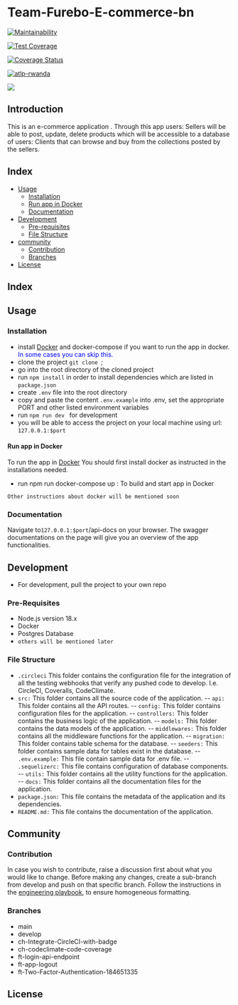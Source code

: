 # Team-Furebo-E-commerce-bn

[![Maintainability](https://api.codeclimate.com/v1/badges/7322a671c14645284094/maintainability)](https://codeclimate.com/github/atlp-rwanda/Team-furebo-E-commerce-bn/maintainability)

[![Test Coverage](https://api.codeclimate.com/v1/badges/7322a671c14645284094/test_coverage)](https://codeclimate.com/github/atlp-rwanda/Team-furebo-E-commerce-bn/test_coverage)

[![Coverage Status](https://coveralls.io/repos/github/atlp-rwanda/Team-furebo-E-commerce-bn/badge.svg?branch=develop)](https://coveralls.io/github/atlp-rwanda/Team-furebo-E-commerce-bn?branch=develop)

[![atlp-rwanda](https://circleci.com/gh/atlp-rwanda/Team-furebo-E-commerce-bn.svg?style=svg)](https://app.circleci.com/pipelines/github/atlp-rwanda)

[![](https://img.shields.io/badge/Checked_by-Hound-a873d1.svg)](https://houndci.com)

## Introduction

This is an e-commerce application . Through this app users: Sellers will be able to post, update, delete products which will be accessible to a database of users: Clients that can browse and buy from the collections posted by the sellers.

## Index

-   [Usage](#usage)
    -   [Installation](#installation)
    -   [Run app in Docker](#docker)
    -   [Documentation](#documentation)
-   [Development](#development)
    -   [Pre-requisites](#pre-requisites)
    -   [File Structure](#structure)
-   [community](#community)
    -   [Contribution](#contribution)
    -   [Branches](#branches)
-   [License](#license)

## Index

## Usage <a name="usage"></a>

### Installation <a name="installation"></a>

-   install [Docker](https://www.docker.com) and docker-compose if you want to run the app in docker. <span style="color: blue">In some cases you can skip this.</span>
-   clone the project `git clone `;
-   go into the root directory of the cloned project
-   run `npm install` in order to install dependencies which are listed in `package.json`
-   create `.env` file into the root directory
-   copy and paste the content `.env.example` into .env, set the appropriate PORT and other listed environment variables
-   run `npm run dev ` for development
-   you will be able to access the project on your local machine using url: `127.0.0.1:$port`

#### Run app in Docker <a name="docker"></a>

To run the app in [Docker](https://www.docker.com) You should first install docker as instructed in the installations needed.

-   run npm run docker-compose up : To build and start app in Docker

`Other instructions about docker will be mentioned soon`

### Documentation <a name="documentation"></a>

Navigate to`127.0.0.1:$port`/api-docs on your browser. The swagger documentations on the page will give you an overview of the app functionalities.

## Development <a name="development"></a>

-   For development, pull the project to your own repo

### Pre-Requisites <a name="pre-requisites"></a>

-   Node.js version 18.x
-   Docker
-   Postgres Database
-   `others will be mentioned later`

### File Structure <a name="structure"> </a>

-   `.circleci` This folder contains the configuration file for the integration of all the testing webhooks that verify any pushed code to develop. I.e. CircleCI, Coveralls, CodeClimate.
-   `src:` This folder contains all the source code of the application.
    -- `api:` This folder contains all the API routes.
    -- `config:` This folder contains configuration files for the application.
    -- `controllers:` This folder contains the business logic of the application.
    -- `models:` This folder contains the data models of the application.
    -- `middlewares:` This folder contains all the middleware functions for the application.
    -- `migration:` This folder contains table schema for the database.
    -- `seeders:` This folder contains sample data for tables exist in the database.
    -- `.env.example:` This file contain sample data for .env file.
    -- `.sequelizerc:` This file contains configuration of database components.
    -- `utils:` This folder contains all the utility functions for the application.
    -- `docs:` This folder contains all the documentation files for the application.
-   `package.json:` This file contains the metadata of the application and its dependencies.
-   `README.md:` This file contains the documentation of the application.

## Community <a name="community"></a>

### Contribution <a name="contribution"> </a>

In case you wish to contribute, raise a discussion first about what you would like to change. Before making any changes, create a sub-branch from develop and push on that specific branch. Follow the instructions in the [engineering playbook](https://github.com/atlp-rwanda/engineering-playbook/wiki/), to ensure homogeneous formatting.

### Branches <a name="branches"> </a>

* main
* develop
* ch-Integrate-CircleCI-with-badge
* ch-codeclimate-code-coverage
* ft-login-api-endpoint
* ft-app-logout
* ft-Two-Factor-Authentication-184651335

## License
